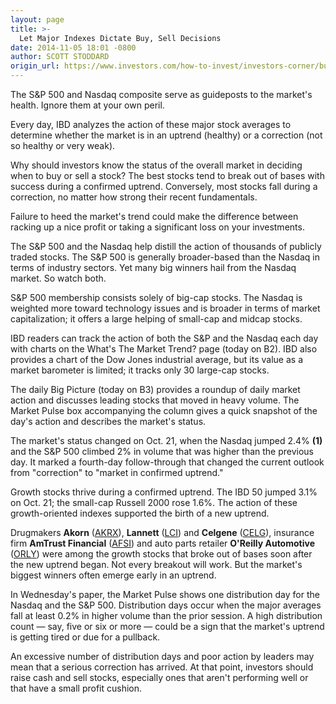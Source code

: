 ```yaml
---
layout: page
title: >-
  Let Major Indexes Dictate Buy, Sell Decisions
date: 2014-11-05 18:01 -0800
author: SCOTT STODDARD
origin_url: https://www.investors.com/how-to-invest/investors-corner/buy-stocks-only-during-confirmed-uptrend
---
```





The S&P 500 and Nasdaq composite serve as guideposts to the market's health. Ignore them at your own peril.

  

Every day, IBD analyzes the action of these major stock averages to determine whether the market is in an uptrend (healthy) or a correction (not so healthy or very weak).

  

Why should investors know the status of the overall market in deciding when to buy or sell a stock? The best stocks tend to break out of bases with success during a confirmed uptrend. Conversely, most stocks fall during a correction, no matter how strong their recent fundamentals.

  

Failure to heed the market's trend could make the difference between racking up a nice profit or taking a significant loss on your investments.

  

The S&P 500 and the Nasdaq help distill the action of thousands of publicly traded stocks. The S&P 500 is generally broader-based than the Nasdaq in terms of industry sectors. Yet many big winners hail from the Nasdaq market. So watch both.

  

S&P 500 membership consists solely of big-cap stocks. The Nasdaq is weighted more toward technology issues and is broader in terms of market capitalization; it offers a large helping of small-cap and midcap stocks.

  

IBD readers can track the action of both the S&P and the Nasdaq each day with charts on the What's The Market Trend? page (today on B2). IBD also provides a chart of the Dow Jones industrial average, but its value as a market barometer is limited; it tracks only 30 large-cap stocks.

  

The daily Big Picture (today on B3) provides a roundup of daily market action and discusses leading stocks that moved in heavy volume. The Market Pulse box accompanying the column gives a quick snapshot of the day's action and describes the market's status.

  

The market's status changed on Oct. 21, when the Nasdaq jumped 2.4% **(1)** and the S&P 500 climbed 2% in volume that was higher than the previous day. It marked a fourth-day follow-through that changed the current outlook from "correction" to "market in confirmed uptrend."

  

Growth stocks thrive during a confirmed uptrend. The IBD 50 jumped 3.1% on Oct. 21; the small-cap Russell 2000 rose 1.6%. The action of these growth-oriented indexes supported the birth of a new uptrend.

  

Drugmakers **Akorn** ([AKRX](https://research.investors.com/quote.aspx?symbol=AKRX)), **Lannett** ([LCI](https://research.investors.com/quote.aspx?symbol=LCI)) and **Celgene** ([CELG](https://research.investors.com/quote.aspx?symbol=CELG)), insurance firm **AmTrust Financial** ([AFSI](https://research.investors.com/quote.aspx?symbol=AFSI)) and auto parts retailer **O'Reilly Automotive** ([ORLY](https://research.investors.com/quote.aspx?symbol=ORLY)) were among the growth stocks that broke out of bases soon after the new uptrend began. Not every breakout will work. But the market's biggest winners often emerge early in an uptrend.

  

In Wednesday's paper, the Market Pulse shows one distribution day for the Nasdaq and the S&P 500. Distribution days occur when the major averages fall at least 0.2% in higher volume than the prior session. A high distribution count — say, five or six or more — could be a sign that the market's uptrend is getting tired or due for a pullback.

  

An excessive number of distribution days and poor action by leaders may mean that a serious correction has arrived. At that point, investors should raise cash and sell stocks, especially ones that aren't performing well or that have a small profit cushion.




